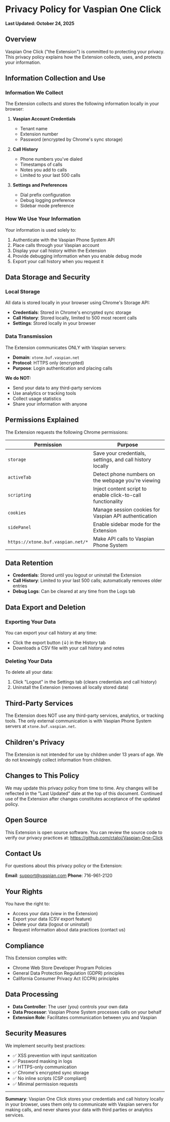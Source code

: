 # Privacy Policy for Vaspian One Click

**Last Updated: October 24, 2025**

## Overview

Vaspian One Click ("the Extension") is committed to protecting your privacy. This privacy policy explains how the Extension collects, uses, and protects your information.

## Information Collection and Use

### Information We Collect

The Extension collects and stores the following information locally in your browser:

1. **Vaspian Account Credentials**
   - Tenant name
   - Extension number
   - Password (encrypted by Chrome's sync storage)

2. **Call History**
   - Phone numbers you've dialed
   - Timestamps of calls
   - Notes you add to calls
   - Limited to your last 500 calls

3. **Settings and Preferences**
   - Dial prefix configuration
   - Debug logging preference
   - Sidebar mode preference

### How We Use Your Information

Your information is used solely to:

1. Authenticate with the Vaspian Phone System API
2. Place calls through your Vaspian account
3. Display your call history within the Extension
4. Provide debugging information when you enable debug mode
5. Export your call history when you request it

## Data Storage and Security

### Local Storage

All data is stored locally in your browser using Chrome's Storage API:

- **Credentials**: Stored in Chrome's encrypted sync storage
- **Call History**: Stored locally, limited to 500 most recent calls
- **Settings**: Stored locally in your browser

### Data Transmission

The Extension communicates ONLY with Vaspian servers:

- **Domain**: `xtone.buf.vaspian.net`
- **Protocol**: HTTPS only (encrypted)
- **Purpose**: Login authentication and placing calls

**We do NOT:**
- Send your data to any third-party services
- Use analytics or tracking tools
- Collect usage statistics
- Share your information with anyone

## Permissions Explained

The Extension requests the following Chrome permissions:

| Permission | Purpose |
|------------|---------|
| `storage` | Save your credentials, settings, and call history locally |
| `activeTab` | Detect phone numbers on the webpage you're viewing |
| `scripting` | Inject content script to enable click-to-call functionality |
| `cookies` | Manage session cookies for Vaspian API authentication |
| `sidePanel` | Enable sidebar mode for the Extension |
| `https://xtone.buf.vaspian.net/*` | Make API calls to Vaspian Phone System |

## Data Retention

- **Credentials**: Stored until you logout or uninstall the Extension
- **Call History**: Limited to your last 500 calls; automatically removes older entries
- **Debug Logs**: Can be cleared at any time from the Logs tab

## Data Export and Deletion

### Exporting Your Data

You can export your call history at any time:
- Click the export button (↓) in the History tab
- Downloads a CSV file with your call history and notes

### Deleting Your Data

To delete all your data:
1. Click "Logout" in the Settings tab (clears credentials and call history)
2. Uninstall the Extension (removes all locally stored data)

## Third-Party Services

The Extension does NOT use any third-party services, analytics, or tracking tools. The only external communication is with Vaspian Phone System servers at `xtone.buf.vaspian.net`.

## Children's Privacy

The Extension is not intended for use by children under 13 years of age. We do not knowingly collect information from children.

## Changes to This Policy

We may update this privacy policy from time to time. Any changes will be reflected in the "Last Updated" date at the top of this document. Continued use of the Extension after changes constitutes acceptance of the updated policy.

## Open Source

This Extension is open source software. You can review the source code to verify our privacy practices at: https://github.com/ctaloi/Vaspian-One-Click

## Contact Us

For questions about this privacy policy or the Extension:

**Email**: support@vaspian.com
**Phone**: 716-961-2120

## Your Rights

You have the right to:

- Access your data (view in the Extension)
- Export your data (CSV export feature)
- Delete your data (logout or uninstall)
- Request information about data practices (contact us)

## Compliance

This Extension complies with:

- Chrome Web Store Developer Program Policies
- General Data Protection Regulation (GDPR) principles
- California Consumer Privacy Act (CCPA) principles

## Data Processing

- **Data Controller**: The user (you) controls your own data
- **Data Processor**: Vaspian Phone System processes calls on your behalf
- **Extension Role**: Facilitates communication between you and Vaspian

## Security Measures

We implement security best practices:

- ✅ XSS prevention with input sanitization
- ✅ Password masking in logs
- ✅ HTTPS-only communication
- ✅ Chrome's encrypted sync storage
- ✅ No inline scripts (CSP compliant)
- ✅ Minimal permission requests

---

**Summary**: Vaspian One Click stores your credentials and call history locally in your browser, uses them only to communicate with Vaspian servers for making calls, and never shares your data with third parties or analytics services.
